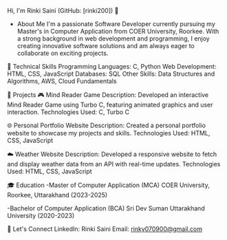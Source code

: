  Hi, I'm Rinki Saini (GitHub: [rinki200]) 👋

- About Me
I'm a passionate Software Developer currently pursuing my Master's in Computer Application from COER University, Roorkee. With a strong background in web development and programming, I enjoy creating innovative software solutions and am always eager to collaborate on exciting projects.

🔧 Technical Skills
Programming Languages: C, Python
Web Development: HTML, CSS, JavaScript
Databases: SQL
Other Skills: Data Structures and Algorithms, AWS, Cloud Fundamentals

🚀 Projects
🎮 Mind Reader Game
Description: Developed an interactive Mind Reader Game using Turbo C, featuring animated graphics and user interaction.
Technologies Used: C, Turbo C

🌐 Personal Portfolio Website
Description: Created a personal portfolio website to showcase my projects and skills.
Technologies Used: HTML, CSS, JavaScript

☁️ Weather Website
Description: Developed a responsive website to fetch and display weather data from an API with real-time updates.
Technologies Used: HTML, CSS, JavaScript

🎓 Education
-Master of Computer Application (MCA)
COER University, Roorkee, Uttarakhand (2023-2025)

-Bachelor of Computer Application (BCA)
Sri Dev Suman Uttarakhand University (2020-2023)


🤝 Let's Connect
LinkedIn: Rinki Saini
Email: rinky070900@gmail.com




<!---
rinki200/rinki200 is a ✨ special ✨ repository because its `README.md` (this file) appears on your GitHub profile.
You can click the Previ
